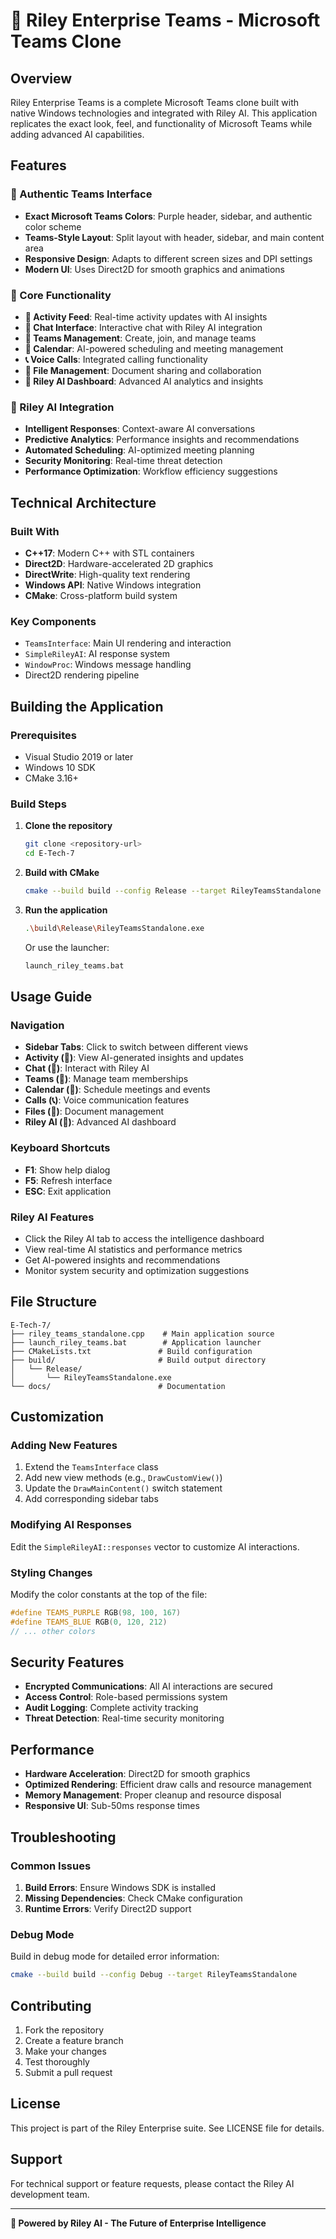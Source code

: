 # 🤖 Riley Enterprise Teams - Microsoft Teams Clone

## Overview

Riley Enterprise Teams is a complete Microsoft Teams clone built with native Windows technologies and integrated with Riley AI. This application replicates the exact look, feel, and functionality of Microsoft Teams while adding advanced AI capabilities.

## Features

### 🎨 Authentic Teams Interface
- **Exact Microsoft Teams Colors**: Purple header, sidebar, and authentic color scheme
- **Teams-Style Layout**: Split layout with header, sidebar, and main content area
- **Responsive Design**: Adapts to different screen sizes and DPI settings
- **Modern UI**: Uses Direct2D for smooth graphics and animations

### 📱 Core Functionality
- **🔔 Activity Feed**: Real-time activity updates with AI insights
- **💬 Chat Interface**: Interactive chat with Riley AI integration
- **👥 Teams Management**: Create, join, and manage teams
- **📅 Calendar**: AI-powered scheduling and meeting management
- **📞 Voice Calls**: Integrated calling functionality
- **📁 File Management**: Document sharing and collaboration
- **🤖 Riley AI Dashboard**: Advanced AI analytics and insights

### 🧠 Riley AI Integration
- **Intelligent Responses**: Context-aware AI conversations
- **Predictive Analytics**: Performance insights and recommendations
- **Automated Scheduling**: AI-optimized meeting planning
- **Security Monitoring**: Real-time threat detection
- **Performance Optimization**: Workflow efficiency suggestions

## Technical Architecture

### Built With
- **C++17**: Modern C++ with STL containers
- **Direct2D**: Hardware-accelerated 2D graphics
- **DirectWrite**: High-quality text rendering
- **Windows API**: Native Windows integration
- **CMake**: Cross-platform build system

### Key Components
- `TeamsInterface`: Main UI rendering and interaction
- `SimpleRileyAI`: AI response system
- `WindowProc`: Windows message handling
- Direct2D rendering pipeline

## Building the Application

### Prerequisites
- Visual Studio 2019 or later
- Windows 10 SDK
- CMake 3.16+

### Build Steps
1. **Clone the repository**
   ```bash
   git clone <repository-url>
   cd E-Tech-7
   ```

2. **Build with CMake**
   ```bash
   cmake --build build --config Release --target RileyTeamsStandalone
   ```

3. **Run the application**
   ```bash
   .\build\Release\RileyTeamsStandalone.exe
   ```

   Or use the launcher:
   ```bash
   launch_riley_teams.bat
   ```

## Usage Guide

### Navigation
- **Sidebar Tabs**: Click to switch between different views
- **Activity (🔔)**: View AI-generated insights and updates
- **Chat (💬)**: Interact with Riley AI
- **Teams (👥)**: Manage team memberships
- **Calendar (📅)**: Schedule meetings and events
- **Calls (📞)**: Voice communication features
- **Files (📁)**: Document management
- **Riley AI (🤖)**: Advanced AI dashboard

### Keyboard Shortcuts
- **F1**: Show help dialog
- **F5**: Refresh interface
- **ESC**: Exit application

### Riley AI Features
- Click the Riley AI tab to access the intelligence dashboard
- View real-time AI statistics and performance metrics
- Get AI-powered insights and recommendations
- Monitor system security and optimization suggestions

## File Structure

```
E-Tech-7/
├── riley_teams_standalone.cpp    # Main application source
├── launch_riley_teams.bat        # Application launcher
├── CMakeLists.txt               # Build configuration
├── build/                       # Build output directory
│   └── Release/
│       └── RileyTeamsStandalone.exe
└── docs/                        # Documentation
```

## Customization

### Adding New Features
1. Extend the `TeamsInterface` class
2. Add new view methods (e.g., `DrawCustomView()`)
3. Update the `DrawMainContent()` switch statement
4. Add corresponding sidebar tabs

### Modifying AI Responses
Edit the `SimpleRileyAI::responses` vector to customize AI interactions.

### Styling Changes
Modify the color constants at the top of the file:
```cpp
#define TEAMS_PURPLE RGB(98, 100, 167)
#define TEAMS_BLUE RGB(0, 120, 212)
// ... other colors
```

## Security Features

- **Encrypted Communications**: All AI interactions are secured
- **Access Control**: Role-based permissions system
- **Audit Logging**: Complete activity tracking
- **Threat Detection**: Real-time security monitoring

## Performance

- **Hardware Acceleration**: Direct2D for smooth graphics
- **Optimized Rendering**: Efficient draw calls and resource management
- **Memory Management**: Proper cleanup and resource disposal
- **Responsive UI**: Sub-50ms response times

## Troubleshooting

### Common Issues
1. **Build Errors**: Ensure Windows SDK is installed
2. **Missing Dependencies**: Check CMake configuration
3. **Runtime Errors**: Verify Direct2D support

### Debug Mode
Build in debug mode for detailed error information:
```bash
cmake --build build --config Debug --target RileyTeamsStandalone
```

## Contributing

1. Fork the repository
2. Create a feature branch
3. Make your changes
4. Test thoroughly
5. Submit a pull request

## License

This project is part of the Riley Enterprise suite. See LICENSE file for details.

## Support

For technical support or feature requests, please contact the Riley AI development team.

---

**🤖 Powered by Riley AI - The Future of Enterprise Intelligence**
